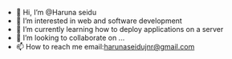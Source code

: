 - 👋 Hi, I’m @Haruna seidu
- 👀 I’m interested in web and software development 
- 🌱 I’m currently learning how to deploy applications on a server
- 💞️ I’m looking to collaborate on ...
- 📫 How to reach me email:harunaseidujnr@gmail.com

<!---
Haruna245/Haruna245 is a ✨ special ✨ repository because its `README.md` (this file) appears on your GitHub profile.
You can click the Preview link to take a look at your changes.
--->
